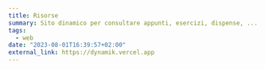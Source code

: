 ```yaml
---
title: Risorse
summary: Sito dinamico per consultare appunti, esercizi, dispense, ...
tags:
  - web
date: "2023-08-01T16:39:57+02:00"
external_link: https://dynamik.vercel.app
---
```

